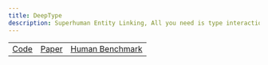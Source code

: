 ```yaml
---
title: DeepType
description: Superhuman Entity Linking, All you need is type interactions
---
```

<div>
<table class="links">
<tr>
<td>
<a href="https://github.com/deep-type/deeptype2">Code</a>
</td>
<td><a href="https://www.aaai.org/AAAI22Papers/AAAI-2612.RaimanJ.pdf">Paper</a>
</td>
<td><a href="https://github.com/deep-type/deeptype2/tree/master/human_benchmark">Human Benchmark</a></td>
</tr>
</table>
</div>
